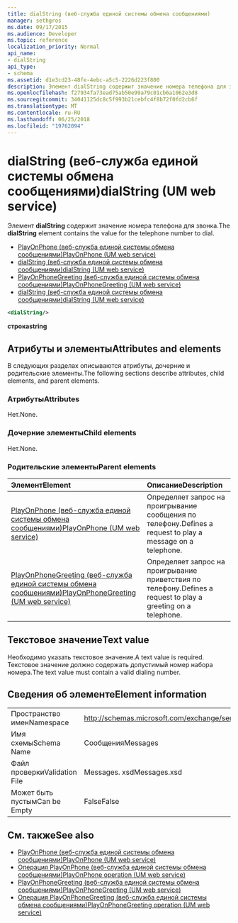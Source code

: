 ```yaml
---
title: dialString (веб-служба единой системы обмена сообщениями)
manager: sethgros
ms.date: 09/17/2015
ms.audience: Developer
ms.topic: reference
localization_priority: Normal
api_name:
- dialString
api_type:
- schema
ms.assetid: d1e3cd23-48fe-4ebc-a5c5-2226d223f800
description: Элемент dialString содержит значение номера телефона для звонка.
ms.openlocfilehash: f27934fa73ead75ab50e99a79c01cb6a1062e3d8
ms.sourcegitcommit: 34041125dc8c5f993b21cebfc4f8b72f0fd2cb6f
ms.translationtype: MT
ms.contentlocale: ru-RU
ms.lasthandoff: 06/25/2018
ms.locfileid: "19762094"
---
```

# <a name="dialstring-um-web-service"></a><span data-ttu-id="a63ae-103">dialString (веб-служба единой системы обмена сообщениями)</span><span class="sxs-lookup"><span data-stu-id="a63ae-103">dialString (UM web service)</span></span>

<span data-ttu-id="a63ae-104">Элемент **dialString** содержит значение номера телефона для звонка.</span><span class="sxs-lookup"><span data-stu-id="a63ae-104">The **dialString** element contains the value for the telephone number to dial.</span></span> 
  
- [<span data-ttu-id="a63ae-105">PlayOnPhone (веб-служба единой системы обмена сообщениями)</span><span class="sxs-lookup"><span data-stu-id="a63ae-105">PlayOnPhone (UM web service)</span></span>](playonphone-um-web-service.md) 
- [<span data-ttu-id="a63ae-106">dialString (веб-служба единой системы обмена сообщениями)</span><span class="sxs-lookup"><span data-stu-id="a63ae-106">dialString (UM web service)</span></span>](dialstring-um-web-service.md) 
- [<span data-ttu-id="a63ae-107">PlayOnPhoneGreeting (веб-служба единой системы обмена сообщениями)</span><span class="sxs-lookup"><span data-stu-id="a63ae-107">PlayOnPhoneGreeting (UM web service)</span></span>](playonphonegreeting-um-web-service.md) 
- [<span data-ttu-id="a63ae-108">dialString (веб-служба единой системы обмена сообщениями)</span><span class="sxs-lookup"><span data-stu-id="a63ae-108">dialString (UM web service)</span></span>](dialstring-um-web-service.md)
  
```xml
<dialString/>
```

 <span data-ttu-id="a63ae-109">**строка**</span><span class="sxs-lookup"><span data-stu-id="a63ae-109">**string**</span></span>
## <a name="attributes-and-elements"></a><span data-ttu-id="a63ae-110">Атрибуты и элементы</span><span class="sxs-lookup"><span data-stu-id="a63ae-110">Attributes and elements</span></span>

<span data-ttu-id="a63ae-111">В следующих разделах описываются атрибуты, дочерние и родительские элементы.</span><span class="sxs-lookup"><span data-stu-id="a63ae-111">The following sections describe attributes, child elements, and parent elements.</span></span>
  
### <a name="attributes"></a><span data-ttu-id="a63ae-112">Атрибуты</span><span class="sxs-lookup"><span data-stu-id="a63ae-112">Attributes</span></span>

<span data-ttu-id="a63ae-113">Нет.</span><span class="sxs-lookup"><span data-stu-id="a63ae-113">None.</span></span>
  
### <a name="child-elements"></a><span data-ttu-id="a63ae-114">Дочерние элементы</span><span class="sxs-lookup"><span data-stu-id="a63ae-114">Child elements</span></span>

<span data-ttu-id="a63ae-115">Нет.</span><span class="sxs-lookup"><span data-stu-id="a63ae-115">None.</span></span>
  
### <a name="parent-elements"></a><span data-ttu-id="a63ae-116">Родительские элементы</span><span class="sxs-lookup"><span data-stu-id="a63ae-116">Parent elements</span></span>

|<span data-ttu-id="a63ae-117">**Элемент**</span><span class="sxs-lookup"><span data-stu-id="a63ae-117">**Element**</span></span>|<span data-ttu-id="a63ae-118">**Описание**</span><span class="sxs-lookup"><span data-stu-id="a63ae-118">**Description**</span></span>|
|:-----|:-----|
|[<span data-ttu-id="a63ae-119">PlayOnPhone (веб-служба единой системы обмена сообщениями)</span><span class="sxs-lookup"><span data-stu-id="a63ae-119">PlayOnPhone (UM web service)</span></span>](playonphone-um-web-service.md) <br/> |<span data-ttu-id="a63ae-120">Определяет запрос на проигрывание сообщения по телефону.</span><span class="sxs-lookup"><span data-stu-id="a63ae-120">Defines a request to play a message on a telephone.</span></span>  <br/> |
|[<span data-ttu-id="a63ae-121">PlayOnPhoneGreeting (веб-служба единой системы обмена сообщениями)</span><span class="sxs-lookup"><span data-stu-id="a63ae-121">PlayOnPhoneGreeting (UM web service)</span></span>](playonphonegreeting-um-web-service.md) <br/> |<span data-ttu-id="a63ae-122">Определяет запрос на проигрывание приветствия по телефону.</span><span class="sxs-lookup"><span data-stu-id="a63ae-122">Defines a request to play a greeting on a telephone.</span></span>  <br/> |
   
## <a name="text-value"></a><span data-ttu-id="a63ae-123">Текстовое значение</span><span class="sxs-lookup"><span data-stu-id="a63ae-123">Text value</span></span>

<span data-ttu-id="a63ae-124">Необходимо указать текстовое значение.</span><span class="sxs-lookup"><span data-stu-id="a63ae-124">A text value is required.</span></span> <span data-ttu-id="a63ae-125">Текстовое значение должно содержать допустимый номер набора номера.</span><span class="sxs-lookup"><span data-stu-id="a63ae-125">The text value must contain a valid dialing number.</span></span>
  
## <a name="element-information"></a><span data-ttu-id="a63ae-126">Сведения об элементе</span><span class="sxs-lookup"><span data-stu-id="a63ae-126">Element information</span></span>

|||
|:-----|:-----|
|<span data-ttu-id="a63ae-127">Пространство имен</span><span class="sxs-lookup"><span data-stu-id="a63ae-127">Namespace</span></span>  <br/> |http://schemas.microsoft.com/exchange/services/2006/messages  <br/> |
|<span data-ttu-id="a63ae-128">Имя схемы</span><span class="sxs-lookup"><span data-stu-id="a63ae-128">Schema Name</span></span>  <br/> |<span data-ttu-id="a63ae-129">Сообщения</span><span class="sxs-lookup"><span data-stu-id="a63ae-129">Messages</span></span>  <br/> |
|<span data-ttu-id="a63ae-130">Файл проверки</span><span class="sxs-lookup"><span data-stu-id="a63ae-130">Validation File</span></span>  <br/> |<span data-ttu-id="a63ae-131">Messages. xsd</span><span class="sxs-lookup"><span data-stu-id="a63ae-131">Messages.xsd</span></span>  <br/> |
|<span data-ttu-id="a63ae-132">Может быть пустым</span><span class="sxs-lookup"><span data-stu-id="a63ae-132">Can be Empty</span></span>  <br/> |<span data-ttu-id="a63ae-133">False</span><span class="sxs-lookup"><span data-stu-id="a63ae-133">False</span></span>  <br/> |
   
## <a name="see-also"></a><span data-ttu-id="a63ae-134">См. также</span><span class="sxs-lookup"><span data-stu-id="a63ae-134">See also</span></span>

- [<span data-ttu-id="a63ae-135">PlayOnPhone (веб-служба единой системы обмена сообщениями)</span><span class="sxs-lookup"><span data-stu-id="a63ae-135">PlayOnPhone (UM web service)</span></span>](playonphone-um-web-service.md)  
- [<span data-ttu-id="a63ae-136">Операция PlayOnPhone (веб-служба единой системы обмена сообщениями)</span><span class="sxs-lookup"><span data-stu-id="a63ae-136">PlayOnPhone operation (UM web service)</span></span>](playonphone-operation-um-web-service.md)  
- [<span data-ttu-id="a63ae-137">PlayOnPhoneGreeting (веб-служба единой системы обмена сообщениями)</span><span class="sxs-lookup"><span data-stu-id="a63ae-137">PlayOnPhoneGreeting (UM web service)</span></span>](playonphonegreeting-um-web-service.md)  
- [<span data-ttu-id="a63ae-138">Операция PlayOnPhoneGreeting (веб-служба единой системы обмена сообщениями)</span><span class="sxs-lookup"><span data-stu-id="a63ae-138">PlayOnPhoneGreeting operation (UM web service)</span></span>](playonphonegreeting-operation-um-web-service.md)

